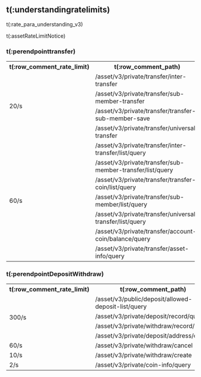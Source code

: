 ## t(:understandingratelimits)
t(:rate_para_understanding_v3)

<aside class="notice">
t(:assetRateLimitNotice)
</aside>

### t(:perendpointtransfer)
<table class="custom_table">
    <tr>
        <th>t(:row_comment_rate_limit)</th>
        <th>t(:row_comment_path)</th>
    </tr>
    <tr>
        <td rowspan="5">20/s</td>
        <tr><td>/asset/v3/private/transfer/inter-transfer </td>
        <tr><td>/asset/v3/private/transfer/sub-member-transfer </td>
        <tr><td>/asset/v3/private/transfer/transfer-sub-member-save </td>
        <tr><td>/asset/v3/private/transfer/universal-transfer </td>
    </tr>
    <tr>
        <td rowspan="8">60/s</td>
        <tr><td>/asset/v3/private/transfer/inter-transfer/list/query </td>
        <tr><td>/asset/v3/private/transfer/sub-member-transfer/list/query </td>
        <tr><td>/asset/v3/private/transfer/transfer-coin/list/query </td>
        <tr><td>/asset/v3/private/transfer/sub-member/list/query </td>
        <tr><td>/asset/v3/private/transfer/universal-transfer/list/query </td>
        <tr><td>/asset/v3/private/transfer/account-coin/balance/query </td>
        <tr><td>/asset/v3/private/transfer/asset-info/query </td>
    </tr>
</table>

### t(:perendpointDepositWithdraw)
<table class="custom_table">
    <tr>
        <th>t(:row_comment_rate_limit)</th>
        <th>t(:row_comment_path)</th>
    </tr>
    <tr>
        <td rowspan="5">300/s</td>
        <tr><td>/asset/v3/public/deposit/allowed-deposit-list/query </td>
        <tr><td>/asset/v3/private/deposit/record/query </td>
        <tr><td>/asset/v3/private/withdraw/record/query </td>
        <tr><td>/asset/v3/private/deposit/address/query </td>
    </tr>
    <tr>
        <td rowspan="1">60/s</td>
        <td>/asset/v3/private/withdraw/cancel </td>
    </tr>
    <tr>
        <td rowspan="1">10/s</td>
        <td>/asset/v3/private/withdraw/create </td>
    </tr>
    <tr>
        <td rowspan="1">2/s</td>
        <td>/asset/v3/private/coin-info/query </td>
    </tr>
</table>

